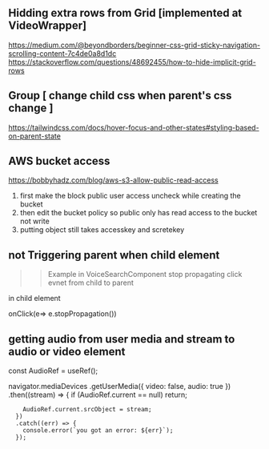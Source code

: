 ## Hidding extra rows from Grid [implemented at VideoWrapper]

https://medium.com/@beyondborders/beginner-css-grid-sticky-navigation-scrolling-content-7c4de0a8d1dc
https://stackoverflow.com/questions/48692455/how-to-hide-implicit-grid-rows

## Group [ change child css when parent's css change ]

https://tailwindcss.com/docs/hover-focus-and-other-states#styling-based-on-parent-state

## AWS bucket access

https://bobbyhadz.com/blog/aws-s3-allow-public-read-access

1. first make the block public user access uncheck while creating the bucket
2. then edit the bucket policy so public only has read access to the bucket not write
3. putting object still takes accesskey and scretekey

## not Triggering parent when child element

> > Example in VoiceSearchComponent
> > stop propagating click evnet from child to parent

in child element

onClick(e=> e.stopPropagation())

## getting audio from user media and stream to audio or video element

const AudioRef = useRef();

navigator.mediaDevices
.getUserMedia({ video: false, audio: true })
.then((stream) => {
if (AudioRef.current == null) return;

        AudioRef.current.srcObject = stream;
      })
      .catch((err) => {
        console.error(`you got an error: ${err}`);
      });
